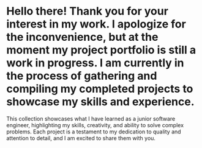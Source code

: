 # Hello there! Thank you for your interest in my work. I apologize for the inconvenience, but at the moment my project portfolio is still a work in progress. I am currently in the process of gathering and compiling my completed projects to showcase my skills and experience.


This collection showcases what I have learned as a junior software engineer, highlighting my skills, creativity, and ability to solve complex problems. Each project is a testament to my dedication to quality and attention to detail, and I am excited to share them with you.
